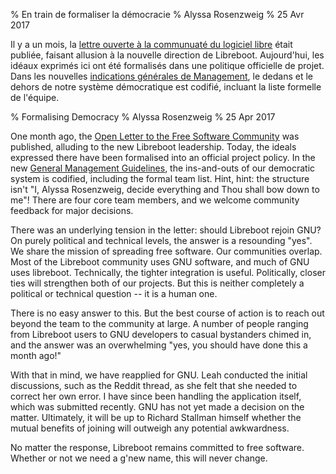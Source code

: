 % En train de formaliser la démocracie
% Alyssa Rosenzweig
% 25 Avr 2017

Il y a un mois, la [lettre ouverte à la communuaté du logiciel libre](/news/unity.md) était publiée, faisant allusion à la nouvelle direction de Libreboot.
Aujourd'hui, les idéaux exprimés ici ont été formalisés dans une politique officielle de projet.
Dans les nouvelles [indications générales de Management](/management.md), le dedans et le dehors de notre système démocratique est codifié, incluant la liste formelle de l'équipe.


% Formalising Democracy
% Alyssa Rosenzweig
% 25 Apr 2017

One month ago, the [Open Letter to the Free Software Community](/news/unity.md)
was published, alluding to the new Libreboot leadership. Today, the ideals
expressed there have been formalised into an official project policy. In the
new [General Management Guidelines](/management.md), the ins-and-outs of our
democratic system is codified, including the formal team list. Hint, hint: the
structure isn't "I, Alyssa Rosenzweig, decide everything and Thou shall bow
down to me"! There are four core team members, and we welcome community
feedback for major decisions.

There was an underlying tension in the letter: should Libreboot rejoin GNU? On
purely political and technical levels, the answer is a resounding "yes". We
share the mission of spreading free software. Our communities overlap. Most of
the Libreboot community uses GNU software, and much of GNU uses libreboot.
Technically, the tighter integration is useful. Politically, closer ties will
strengthen both of our projects. But this is neither completely a political or
technical question -- it is a human one.

There is no easy answer to this. But the best course of action is to reach out
beyond the team to the community at large. A number of people ranging from
Libreboot users to GNU developers to casual bystanders chimed in, and the
answer was an overwhelming "yes, you should have done this a month ago!"

With that in mind, we have reapplied for GNU. Leah conducted the initial
discussions, such as the Reddit thread, as she felt that she needed to correct
her own error. I have since been handling the application itself, which was
submitted recently. GNU has not yet made a decision on the matter. Ultimately,
it will be up to Richard Stallman himself whether the mutual benefits of
joining will outweigh any potential awkwardness.

No matter the response, Libreboot remains committed to free software. Whether
or not we need a g'new name, this will never change.
